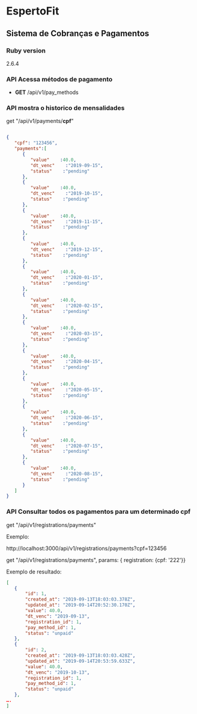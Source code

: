 # EspertoFit

## Sistema de Cobranças e Pagamentos

### Ruby version
2.6.4

### API Acessa métodos de pagamento

- **GET** /api/v1/pay_methods

### API mostra o historico de mensalidades

get "/api/v1/payments/**cpf**"

```json

{
   "cpf": "123456",
   "payments":[
      {
         "value"    :40.0,
         "dt_venc"    :"2019-09-15",
         "status"    :"pending"
      },
      {
         "value"    :40.0,
         "dt_venc"    :"2019-10-15",
         "status"    :"pending"
      },
      {
         "value"    :40.0,
         "dt_venc"    :"2019-11-15",
         "status"    :"pending"
      },
      {
         "value"    :40.0,
         "dt_venc"    :"2019-12-15",
         "status"    :"pending"
      },
      {
         "value"    :40.0,
         "dt_venc"    :"2020-01-15",
         "status"    :"pending"
      },
      {
         "value"    :40.0,
         "dt_venc"    :"2020-02-15",
         "status"    :"pending"
      },
      {
         "value"    :40.0,
         "dt_venc"    :"2020-03-15",
         "status"    :"pending"
      },
      {
         "value"    :40.0,
         "dt_venc"    :"2020-04-15",
         "status"    :"pending"
      },
      {
         "value"    :40.0,
         "dt_venc"    :"2020-05-15",
         "status"    :"pending"
      },
      {
         "value"    :40.0,
         "dt_venc"    :"2020-06-15",
         "status"    :"pending"
      },
      {
         "value"    :40.0,
         "dt_venc"    :"2020-07-15",
         "status"    :"pending"
      },
      {
         "value"    :40.0,
         "dt_venc"    :"2020-08-15",
         "status"    :"pending"
      }
   ]
}
  ```

### API Consultar todos os pagamentos para um determinado cpf

get "/api/v1/registrations/payments"

Exemplo:

http://localhost:3000/api/v1/registrations/payments?cpf=123456

get "/api/v1/registrations/payments", params: { registration: {cpf: '222'}}

Exemplo de resultado:
```json
[
   {
       "id": 1,
       "created_at": "2019-09-13T18:03:03.378Z",
       "updated_at": "2019-09-14T20:52:30.170Z",
       "value": 40.0,
       "dt_venc": "2019-09-13",
       "registration_id": 1,
       "pay_method_id": 1,
       "status": "unpaid"
   },
   {
       "id": 2,
       "created_at": "2019-09-13T18:03:03.428Z",
       "updated_at": "2019-09-14T20:53:59.633Z",
       "value": 40.0,
       "dt_venc": "2019-10-13",
       "registration_id": 1,
       "pay_method_id": 1,
       "status": "unpaid"
   },
….
]
```
